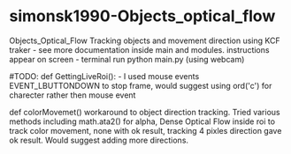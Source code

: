 # simonsk1990-Objects_optical_flow
Objects_Optical_Flow
Tracking objects and movement direction using KCF traker - see more documentation inside main and modules.
instructions appear on screen - terminal run python main.py (using webcam)

#TODO: 
def GettingLiveRoi(): - I used mouse events EVENT_LBUTTONDOWN
to stop frame, would suggest using ord('c') for charecter rather
then mouse event

def colorMovemet() workaround to object direction tracking.
Tried various methods including math.ata2() for alpha,
Dense Optical Flow inside roi to track color movement,
none with ok result, tracking 4 pixles direction gave ok
result.
Would suggest adding more directions.

